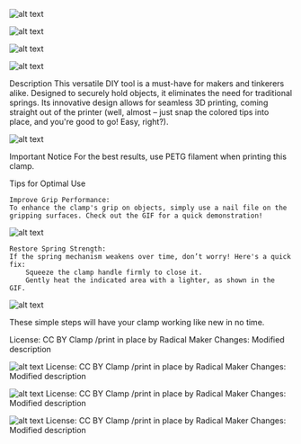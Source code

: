 ![alt text](https://makerworld.bblmw.com/makerworld/model/DSM00000001002584/design/2025-01-17_12ae7b2b4c145.webp?x-oss-process=image/resize,w_1000/format,webp)


![alt text](https://makerworld.bblmw.com/makerworld/model/DSM00000001002584/design/2025-01-17_4d8d077f37dd4.gif?x-oss-process=image/resize,w_1000/format,webp)


![alt text](https://makerworld.bblmw.com/makerworld/model/DSM00000001002584/design/2025-01-17_798cb91731fe7.webp?x-oss-process=image/resize,w_400/format,webp)



![alt text]()

Description
This versatile DIY tool is a must-have for makers and tinkerers alike. Designed to securely hold objects, it eliminates the need for traditional springs. Its innovative design allows for seamless 3D printing, coming straight out of the printer (well, almost – just snap the colored tips into place, and you're good to go! Easy, right?).


![alt text](https://makerworld.bblmw.com/makerworld/model/DSM00000001002584/design/16bd3c3c-cab6-428e-9e7e-d87eb9520113.gif?x-oss-process=image/format,webp)
 

Important Notice
For the best results, use PETG filament when printing this clamp.

Tips for Optimal Use

    Improve Grip Performance:
    To enhance the clamp's grip on objects, simply use a nail file on the gripping surfaces. Check out the GIF for a quick demonstration!

![alt text](https://makerworld.bblmw.com/makerworld/model/DSM00000001002584/design/5f0353f7-62b7-47cb-8a2e-5c51f54b42a2.gif?x-oss-process=image/format,webp)


    
    Restore Spring Strength:
    If the spring mechanism weakens over time, don’t worry! Here's a quick fix:
        Squeeze the clamp handle firmly to close it.
        Gently heat the indicated area with a lighter, as shown in the GIF.

 ![alt text](https://makerworld.bblmw.com/makerworld/model/DSM00000001002584/design/cc8e6921-da9d-4412-90ae-a826ff9ef27a.gif?x-oss-process=image/format,webp)


These simple steps will have your clamp working like new in no time.

License: CC BY Clamp /print in place by Radical Maker
Changes: Modified description




 ![alt text](https://media.printables.com/media/prints/974751/images/7450834_eebc7d62-36da-47eb-8771-fb5e9855b9bc_0ec8a0e4-7139-4a95-a34b-c9dba4286b71/inshot_20240816_223318275.gif)
License: CC BY Clamp /print in place by Radical Maker
Changes: Modified description

  ![alt text](https://media.printables.com/media/prints/974751/images/7450665_0dc41b58-b684-44af-bb15-7ae63e7fcc6e_0d05de18-172a-465d-9fec-a808eb1c91d9/inshot_20240816_222315406.gif)
License: CC BY Clamp /print in place by Radical Maker
Changes: Modified description

 ![alt text](https://media.printables.com/media/prints/974751/images/7450835_553b1a2f-657c-4b0c-b5a8-71f5567d12fe_89979089-a570-44c8-b9b7-014dff4829c1/inshot_20240816_223819936.gif)
License: CC BY Clamp /print in place by Radical Maker
Changes: Modified description
